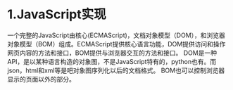 # 1.JavaScript实现
一个完整的JavaScript由核心(ECMAScript)，文档对象模型（DOM），和浏览器对象模型（BOM）组成。ECMAScript提供核心语言功能，DOM提供访问和操作网页内容的方法和接口，BOM提供与浏览器交互的方法和接口。
DOM是一种API，是以某种语言构造的对象图，不是JavaScript特有的，python也有。而json，html和xml等是吧对象图序列化以后的文档格式。
BOM也可以控制浏览器显示的页面以外的部分。
